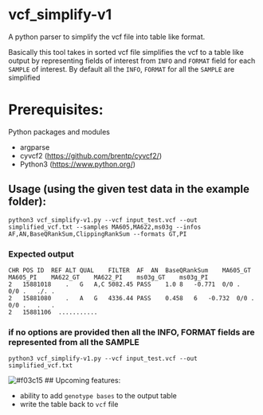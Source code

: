 # vcf_simplify-v1
A python parser to simplify the vcf file into table like format.

Basically this tool takes in sorted vcf file simplifies the vcf to a table like output by representing fields of interest from `INFO` and `FORMAT` field for each `SAMPLE` of interest.
By default all the `INFO`, `FORMAT` for all the `SAMPLE` are simplified


# Prerequisites:
Python packages and modules
- argparse
- cyvcf2 (https://github.com/brentp/cyvcf2/)
- Python3 (https://www.python.org/)


## Usage (**using the given test data in the example folder**): 

    python3 vcf_simplify-v1.py --vcf input_test.vcf --out simplified_vcf.txt --samples MA605,MA622,ms03g --infos AF,AN,BaseQRankSum,ClippingRankSum --formats GT,PI
    
   ### Expected output
    CHR	POS	ID	REF	ALT	QUAL	FILTER	AF	AN	BaseQRankSum	MA605_GT	MA605_PI	MA622_GT	MA622_PI	ms03g_GT	ms03g_PI
    2	15881018	.	G	A,C	5082.45	PASS	1.0	8	-0.771	0/0	.	0/0	.	./.	.
    2	15881080	.	A	G	4336.44	PASS	0.458	6	-0.732	0/0	.	0/0	.	.	.
    2	15881106  ...........
    
    
   ### if no options are provided then all the INFO, FORMAT fields are represented from all the SAMPLE
    python3 vcf_simplify-v1.py --vcf input_test.vcf --out simplified_vcf.txt
    
![#f03c15](https://placehold.it/15/f03c15/000000?text=+) ## Upcoming features:
  - ability to add `genotype bases` to the output table
  - write the table back to ```vcf``` file
  


